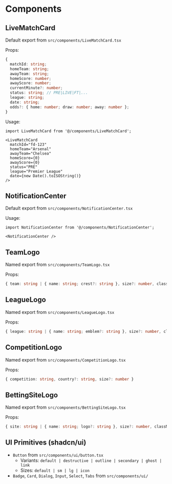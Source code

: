 # Components

## LiveMatchCard
Default export from `src/components/LiveMatchCard.tsx`

Props:
```ts
{
  matchId: string;
  homeTeam: string;
  awayTeam: string;
  homeScore: number;
  awayScore: number;
  currentMinute?: number;
  status: string; // PRE|LIVE|FT|...
  league: string;
  date: string;
  odds?: { home: number; draw: number; away: number };
}
```

Usage:
```tsx
import LiveMatchCard from '@/components/LiveMatchCard';

<LiveMatchCard
  matchId="fd-123"
  homeTeam="Arsenal"
  awayTeam="Chelsea"
  homeScore={0}
  awayScore={0}
  status="PRE"
  league="Premier League"
  date={new Date().toISOString()}
/>
```

## NotificationCenter
Default export from `src/components/NotificationCenter.tsx`

Usage:
```tsx
import NotificationCenter from '@/components/NotificationCenter';

<NotificationCenter />
```

## TeamLogo
Named export from `src/components/TeamLogo.tsx`

Props:
```ts
{ team: string | { name: string; crest?: string }, size?: number, className?: string, logoUrl?: string }
```

## LeagueLogo
Named export from `src/components/LeagueLogo.tsx`

Props:
```ts
{ league: string | { name: string; emblem?: string }, size?: number, className?: string, logoUrl?: string }
```

## CompetitionLogo
Named export from `src/components/CompetitionLogo.tsx`

Props:
```ts
{ competition: string, country?: string, size?: number }
```

## BettingSiteLogo
Named export from `src/components/BettingSiteLogo.tsx`

Props:
```ts
{ site: string | { name: string; logo?: string }, size?: number, className?: string }
```

## UI Primitives (shadcn/ui)
- `Button` from `src/components/ui/button.tsx`
  - Variants: `default | destructive | outline | secondary | ghost | link`
  - Sizes: `default | sm | lg | icon`
- `Badge`, `Card`, `Dialog`, `Input`, `Select`, `Tabs` from `src/components/ui/`